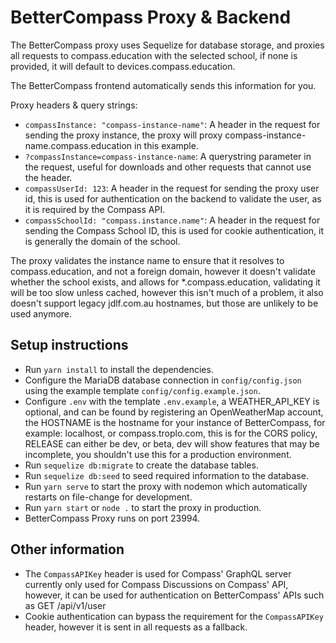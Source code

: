 # BetterCompass Proxy & Backend

The BetterCompass proxy uses Sequelize for database storage, and proxies all
requests to compass.education with the selected school, if none is provided, it
will default to devices.compass.education.

The BetterCompass frontend automatically sends this information for you.

Proxy headers & query strings:

- `compassInstance: "compass-instance-name"`: A header in the request for
  sending the proxy instance, the proxy will proxy
  compass-instance-name.compass.education in this example.
- `?compassInstance=compass-instance-name`: A querystring parameter in the
  request, useful for downloads and other requests that cannot use the header.
- `compassUserId: 123`: A header in the request for sending the proxy user id,
  this is used for authentication on the backend to validate the user, as it is
  required by the Compass API.
- `compassSchoolId: "compass.instance.name"`: A header in the request for
  sending the Compass School ID, this is used for cookie authentication, it is
  generally the domain of the school.

The proxy validates the instance name to ensure that it resolves to
compass.education, and not a foreign domain, however it doesn't validate whether
the school exists, and allows for \*.compass.education, validating it will be
too slow unless cached, however this isn't much of a problem, it also doesn't
support legacy jdlf.com.au hostnames, but those are unlikely to be used anymore.

## Setup instructions

- Run `yarn install` to install the dependencies.
- Configure the MariaDB database connection in `config/config.json` using the
  example template `config/config.example.json`.
- Configure `.env` with the template `.env.example`, a WEATHER_API_KEY is
  optional, and can be found by registering an OpenWeatherMap account, the
  HOSTNAME is the hostname for your instance of BetterCompass, for example:
  localhost, or compass.troplo.com, this is for the CORS policy, RELEASE can
  either be dev, or beta, dev will show features that may be incomplete, you
  shouldn't use this for a production environment.
- Run `sequelize db:migrate` to create the database tables.
- Run `sequelize db:seed` to seed required information to the database.
- Run `yarn serve` to start the proxy with nodemon which automatically restarts
  on file-change for development.
- Run `yarn start` or `node .` to start the proxy in production.
- BetterCompass Proxy runs on port 23994.

## Other information

- The `CompassAPIKey` header is used for Compass' GraphQL server currently only
  used for Compass Discussions on Compass' API, however, it can be used for authentication on BetterCompass' APIs such as GET /api/v1/user
- Cookie authentication can bypass the requirement for the `CompassAPIKey` header, however it is sent in all requests as a fallback.